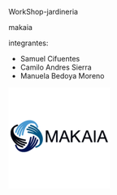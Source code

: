 WorkShop-jardineria

makaia



integrantes:
* Samuel Cifuentes
* Camilo Andres Sierra
* Manuela Bedoya Moreno


![makaia](makaia.png)

